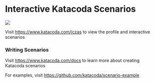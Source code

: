# Interactive Katacoda Scenarios

[![](http://shields.katacoda.com/katacoda/jczas/count.svg)](https://www.katacoda.com/jczas "Get your profile on Katacoda.com")

Visit https://www.katacoda.com/jczas to view the profile and interactive scenarios

### Writing Scenarios
Visit https://www.katacoda.com/docs to learn more about creating Katacoda scenarios

For examples, visit https://github.com/katacoda/scenario-example
